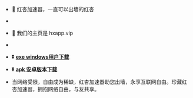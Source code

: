 - 👋 红杏加速器，一直可以出墙的红杏
-
-  👀 我们的主页是 hxapp.vip
-
- **:arrow_double_down: [exe windows用户下载](https://hxapp.vip/hxapp.zip)** 

- **:arrow_double_down: [apk 安卓版本下载](https://hxapp.vip/hxapp.apk)**

- 当网络受限，自由成为稀缺，红杏加速器助您出墙，永享互联网自由。珍藏红杏加速器，拥抱网络自由，与友共享。

<!---
Hongxinvpn/Hongxinvpn is a ✨ special ✨ repository because its `README.md` (this file) appears on your GitHub profile.
You can click the Preview link to take a look at your changes.
--->
